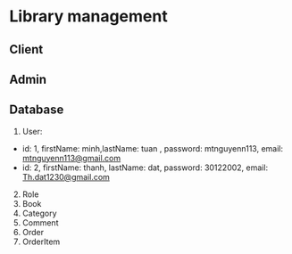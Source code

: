 # Library management

## Client

## Admin

## Database
1. User:
- id: 1, firstName: minh,lastName: tuan , password: mtnguyenn113, email: mtnguyenn113@gmail.com 
- id: 2, firstName: thanh, lastName: dat, password: 30122002, email: Th.dat1230@gmail.com
2. Role
3. Book
4. Category
5. Comment
6. Order
7. OrderItem